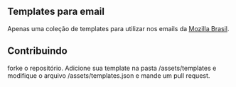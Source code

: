 ## Templates para email

Apenas uma coleção de templates para utilizar nos emails da [Mozilla Brasil](http://mozillabrasil.org.br).

## Contribuindo

forke o repositório. Adicione sua template na pasta /assets/templates e modifique o arquivo /assets/templates.json e mande um pull request.